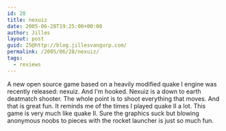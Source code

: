 ```yaml
---
id: 28
title: nexuiz
date: 2005-06-28T19:25:00+00:00
author: Jilles
layout: post
guid: 25@http://blog.jillesvangurp.com/
permalink: /2005/06/28/nexuiz/
tags:
  - reviews
---
```

 A new open source game based on a heavily modified quake I engine was recently released: nexuiz. And I'm hooked. Nexuiz is a down to earth deatmatch shooter. The whole point is to shoot everything that moves. And that is great fun. It reminds me of the times I played quake II a lot. This game is very much like quake II. Sure the graphics suck but blowing anonymous noobs to pieces with the rocket launcher is just so much fun. 